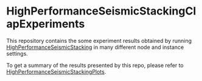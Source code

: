 # HighPerformanceSeismicStackingClapExperiments

This repository contains the some experiment results obtained by
running [HighPerformanceSeismicStacking](https://github.com/lmcad-unicamp/HighPerformanceSeismicStacking) 
in many different node and instance settings. 

To get a summary of the results presented by this repo, please refer to 
[HighPerformanceSeismicStackingPlots](https://github.com/lmcad-unicamp/HighPerformanceSeismicStackingPlots).
